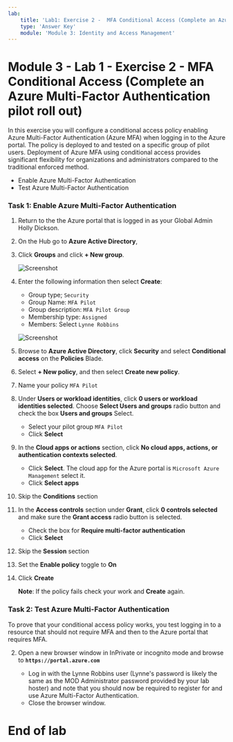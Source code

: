 ```yaml
---
lab:
    title: 'Lab1: Exercise 2 -  MFA Conditional Access (Complete an Azure Multi-Factor Authentication pilot roll out) '
    type: 'Answer Key'
    module: 'Module 3: Identity and Access Management'
---
```


# Module 3 - Lab 1 - Exercise 2 -  MFA Conditional Access (Complete an Azure Multi-Factor Authentication pilot roll out)


In this exercise you will configure a conditional access policy enabling Azure Multi-Factor Authentication (Azure MFA) when logging in to the Azure portal. The policy is deployed to and tested on a specific group of pilot users. Deployment of Azure MFA using conditional access provides significant flexibility for organizations and administrators compared to the traditional enforced method.

- Enable Azure Multi-Factor Authentication
- Test Azure Multi-Factor Authentication


### Task 1: Enable Azure Multi-Factor Authentication

1.  Return to the the Azure portal that is logged in as your Global Admin Holly Dickson.

1.  On the Hub go to **Azure Active Directory**,

1.  Click **Groups** and click **+ New group**.

     ![Screenshot](../Media/cb9c5324-cbb6-476e-9c7d-1920de301d40.png)

1.  Enter the following information then select **Create**:

      * Group type; `Security`
      * Group Name: `MFA Pilot`
      * Group description: `MFA Pilot Group`
      * Membership type: `Assigned`
      * Members: Select `Lynne Robbins`
  
  
      ![Screenshot](../Media/5457b62d-dc78-4043-bd72-3d7901bbcd71.png)
  
2.  Browse to **Azure Active Directory**, click **Security** and select **Conditional access** on the **Policies** Blade.


3.  Select **+ New policy**, and then select **Create new policy**.


4.  Name your policy `MFA Pilot`
5.  Under **Users or workload identities**, click **0 users or workload identities selected**. Choose **Select Users and groups** radio button and check the box **Users and groups** Select.
    * Select your pilot group `MFA Pilot`
    * Click **Select**

6.  In the **Cloud apps or actions** section, click **No cloud apps, actions, or authentication contexts selected**.
    * Click **Select**. The cloud app for the Azure portal is `Microsoft Azure Management` select it.
    * Click **Select apps**

7.  Skip the **Conditions** section
8.  In the **Access controls** section under **Grant**, click **0 controls selected** and make sure the **Grant access** radio button is selected.
    * Check the box for **Require multi-factor authentication**
    * Click **Select**

9.  Skip the **Session** section
10. Set the **Enable policy** toggle to **On**
11. Click **Create**

    **Note**: If the policy fails check your work and **Create** again. 

### Task 2: Test Azure Multi-Factor Authentication


To prove that your conditional access policy works, you test logging in to a resource that should not require MFA and then to the Azure portal that requires MFA.


2.  Open a new browser window in InPrivate or incognito mode and browse to **`https://portal.azure.com`**

       * Log in with the Lynne Robbins user (Lynne's password is likely the same as the MOD Administrator password provided by your lab hoster) and note that you should now be required to register for and use Azure Multi-Factor Authentication.
       * Close the browser window.



# End of lab
